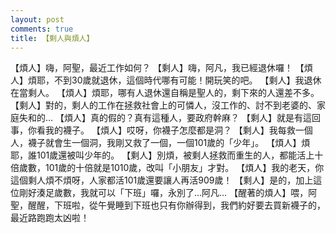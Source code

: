 ```yaml
---
layout: post
comments: true
title: 【剩人與煩人】
---
```


【煩人】嗨，阿聖，最近工作如何？
【剩人】嗨，阿凡，我已經退休囉！
【煩人】煩耶，不到30歲就退休，這個時代哪有可能！開玩笑的吧。
【剩人】我退休在當剩人。
【煩人】煩耶，哪有人退休還自稱是聖人的，剩下來的人還差不多。
【剩人】對的，剩人的工作在拯救社會上的可憐人，沒工作的、討不到老婆的、家庭失和的…
【煩人】真的假的？真有這種人，要政府幹麻？
【剩人】就是有這回事，你看我的襪子。
【煩人】哎呀，你襪子怎麼都是洞？
【剩人】我每救一個人，襪子就會生一個洞，我剛又救了一個，一個101歲的「少年」。
【煩人】煩耶，誰101歲還被叫少年的。
【剩人】別煩，被剩人拯救而重生的人，都能活上十倍歲數，101歲的十倍就是1010歲，改叫「小朋友」才對。
【煩人】我的老天，你這個剩人煩不煩呀，人家都活101歲還要讓人再活909歲！
【剩人】是的，加上這位剛好湊足歲數，我就可以「下班」囉，永別了…阿凡…
【醒著的煩人】喂，阿聖，醒醒，下班啦，從午覺睡到下班也只有你辦得到，我們約好要去買新襪子的，最近路跑跑太凶啦！

